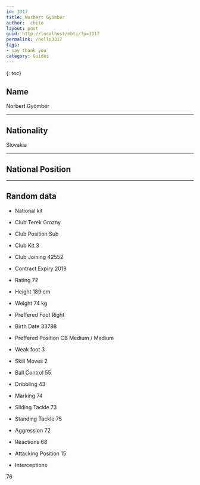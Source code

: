 ```yaml
---
id: 3317
title: Norbert Gyömbér
author:  chito 
layout: post
guid: http://localhost/mbti/?p=3317
permalink: /hello3317
tags:
- say thank you
category: Guides
---
```



{: toc}


## Name  
Norbert Gyömbér 

* * *

## Nationality  
Slovakia 

* * *

## National Position 

* * *

## Random data 

  * National kit 
  * Club 
Terek Grozny 

  * Club Position 
Sub 

  * Club Kit 
3 

  * Club Joining 
42552 

  * Contract Expiry 
2019 

  * Rating 
72 

  * Height 
189 cm 

  * Weight 
74 kg 

  * Preffered Foot 
Right 

  * Birth Date 
33788 

  * Preffered Position 
CB Medium / Medium 

  * Weak foot 
3 

  * Skill Moves 
2 

  * Ball Control 
55 

  * Dribbling 
43 

  * Marking 
74 

  * Sliding Tackle 
73 

  * Standing Tackle 
75 

  * Aggression 
72 

  * Reactions 
68 

  * Attacking Position 
15 

  * Interceptions 

76</ul>